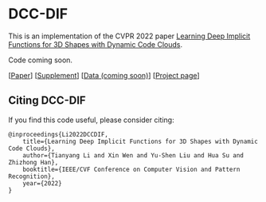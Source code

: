 # DCC-DIF

This is an implementation of the CVPR 2022 paper [Learning Deep Implicit Functions for 3D Shapes with Dynamic Code Clouds](https://arxiv.org/abs/2203.14048).

Code coming soon.

[[Paper](https://yushen-liu.github.io/main/pdf/LiuYS_CVPR2022_DCC-DIF.pdf)] [[Supplement](https://yushen-liu.github.io/main/pdf/LiuYS_CVPR2022_DCC-DIF-supp.pdf)] [[Data (coming soon)]()] [[Project page](https://lity20.github.io/DCCDIF_project_page/)]

## Citing DCC-DIF

If you find this code useful, please consider citing:
```
@inproceedings{Li2022DCCDIF,
    title={Learning Deep Implicit Functions for 3D Shapes with Dynamic Code Clouds},
    author={Tianyang Li and Xin Wen and Yu-Shen Liu and Hua Su and Zhizhong Han},
    booktitle={IEEE/CVF Conference on Computer Vision and Pattern Recognition},
    year={2022}
}
```

